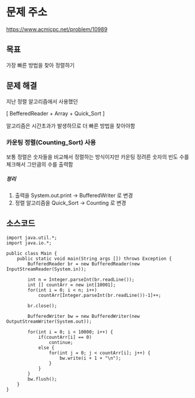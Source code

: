 # 문제 주소  
https://www.acmicpc.net/problem/10989

## 목표
가장 빠른 방법을 찾아 정렬하기

## 문제 해결
지난 정렬 알고리즘에서 사용했던 

  [ BefferedReader + Array + Quick_Sort ]
 
알고리즘은 시간초과가 발생하므로 더 빠른 방법을 찾아야함

### 카운팅 정렬(Counting_Sort) 사용

 보통 정렬은 숫자들을 비교해서 정렬하는 방식이지만
 카운팅 정려른 숫자의 빈도 수를 체크해서 그만큼의 수를 출력함

##### 정리
 1. 출력을 System.out.print -> BufferedWriter 로 변경
 2. 정렬 알고리즘을 Quick_Sort -> Counting 로 변경

## 소스코드
```
import java.util.*;
import java.io.*;

public class Main {
	public static void main(String args []) throws Exception {
		BufferedReader br = new BufferedReader(new InputStreamReader(System.in));
		
		int n = Integer.parseInt(br.readLine());
		int [] countArr = new int[10001];
		for(int i = 0; i < n; i++) 
			countArr[Integer.parseInt(br.readLine())-1]++;
		
		br.close();
		
		BufferedWriter bw = new BufferedWriter(new OutputStreamWriter(System.out));
		
		for(int i = 0; i < 10000; i++) {
			if(countArr[i] == 0)
				continue;
			else {
				for(int j = 0; j < countArr[i]; j++) {
					bw.write(i + 1 + "\n");
				}
			}
		}
		bw.flush();
	}
}
```
